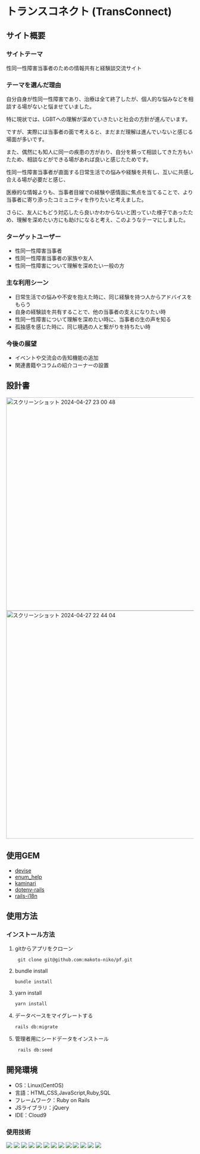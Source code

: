 # トランスコネクト (TransConnect)

## サイト概要

### サイトテーマ
性同一性障害当事者のための情報共有と経験談交流サイト

### テーマを選んだ理由
自分自身が性同一性障害であり、治療は全て終了したが、個人的な悩みなどを相談する場がないと悩ませていました。

特に現状では、LGBTへの理解が深めていきたいと社会の方針が進んでいます。

ですが、実際には当事者の面で考えると、まだまだ理解は進んでいないと感じる場面が多いです。

また、偶然にも知人に同一の疾患の方がおり、自分を頼って相談してきた方もいたため、相談などができる場があれば良いと感じたためです。

性同一性障害当事者が直面する日常生活での悩みや経験を共有し、互いに共感し合える場が必要だと感じ、

医療的な情報よりも、当事者目線での経験や感情面に焦点を当てることで、より当事者に寄り添ったコミュニティを作りたいと考えました。

さらに、友人にもどう対応したら良いかわからないと困っていた様子であったため、理解を深めたい方にも助けになると考え、このようなテーマにしました。

### ターゲットユーザー

- 性同一性障害当事者
- 性同一性障害当事者の家族や友人
- 性同一性障害について理解を深めたい一般の方

### 主な利用シーン

- 日常生活での悩みや不安を抱えた時に、同じ経験を持つ人からアドバイスをもらう
- 自身の経験談を共有することで、他の当事者の支えになりたい時
- 性同一性障害について理解を深めたい時に、当事者の生の声を知る
- 孤独感を感じた時に、同じ境遇の人と繋がりを持ちたい時

### 今後の展望

- イベントや交流会の告知機能の追加
- 関連書籍やコラムの紹介コーナーの設置

## 設計書
<img width="572" alt="スクリーンショット 2024-04-27 23 00 48" src="https://github.com/makoto-niko/pf/assets/156491237/de2c364c-6c68-45ab-aa5f-cc6e96047f18">

<img width="612" alt="スクリーンショット 2024-04-27 22 44 04" src="https://github.com/makoto-niko/pf/assets/156491237/22133ce3-4284-44f7-8f80-573dde295209">

## 使用GEM
- [devise](https://github.com/heartcombo/devise)
- [enum_help](https://github.com/zmbacker/enum_help)
- [kaminari](https://github.com/kaminari/kaminari)
- [dotenv-rails](https://github.com/bkeepers/dotenv)
- [rails-i18n](https://github.com/svenfuchs/rails-i18n)

## 使用方法

### インストール方法

1. gitからアプリをクローン

    ```
     git clone git@github.com:makoto-niko/pf.git
    ```

2. bundle install

    ```
    bundle install
    ```

3. yarn install

    ```
    yarn install
    ```

4. データベースをマイグレートする

    ```
    rails db:migrate
    ```

5. 管理者用にシードデータをインストール

    ```
     rails db:seed
    ```

## 開発環境
- OS：Linux(CentOS)
- 言語：HTML,CSS,JavaScript,Ruby,SQL
- フレームワーク：Ruby on Rails
- JSライブラリ：jQuery
- IDE：Cloud9

### 使用技術

​[![](https://img.shields.io/badge/Ruby-CC342D?style=flat&logo=ruby&logoColor=white)](https://www.ruby-lang.org/)
[![](https://img.shields.io/badge/Ruby_on_Rails-CC0000?style=flat&logo=ruby-on-rails&logoColor=white)](https://rubyonrails.org/)
[![](https://img.shields.io/badge/HTML-1572B6?style=flat&logo=html5&logoColor=white&color=orange)](https://example.com)
[![](https://img.shields.io/badge/CSS-1572B6?style=flat&logo=css3&logoColor=white)](https://www.w3.org/Style/CSS/Overview.en.html)
[![](https://img.shields.io/badge/JavaScript-F7DF1E?style=flat&logo=javascript&logoColor=black)](https://developer.mozilla.org/en-US/docs/Web/JavaScript)
[![](https://img.shields.io/badge/Bootstrap-563D7C?style=flat&logo=bootstrap&logoColor=white)](https://getbootstrap.com/)
[![](https://img.shields.io/badge/GitHub-181717?style=flat&logo=github&logoColor=white)](https://github.com/)
[![](https://img.shields.io/badge/Git-F05032?style=flat&logo=git&logoColor=white)](https://git-scm.com/)
[![](https://img.shields.io/badge/Amazon_AWS-232F3E?style=flat&logo=amazon-aws&logoColor=white)](https://aws.amazon.com/)
[![](https://img.shields.io/badge/Amazon_EC2-232F3E?style=flat&logo=amazon-ec2&logoColor=white)](https://aws.amazon.com/ec2/)
[![](https://img.shields.io/badge/Amazon_RDS-232F3E?style=flat&logo=amazon-rds&logoColor=white)](https://aws.amazon.com/rds/)
[![](https://img.shields.io/badge/Nginx-009639?style=flat&logo=nginx&logoColor=white)](https://nginx.org/)
[![](https://img.shields.io/badge/MySQL-4479A1?style=flat&logo=mysql&logoColor=white)](https://www.mysql.com/)